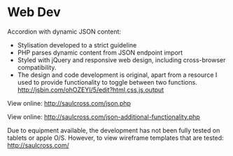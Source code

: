 # Web Dev
Accordion with dynamic JSON content:

* Stylisation developed to a strict guideline
* PHP parses dynamic content from JSON endpoint import
* Styled with jQuery and responsive web design, including cross-browser compatibility.
* The design and code development is original, apart from a resource I used to provide functionality to toggle between two functions. http://jsbin.com/ohOZEYI/5/edit?html,css,js,output

View online: http://saulcross.com/json.php

View online: http://saulcross.com/json-additional-functionality.php




Due to equipment available, the development has not been fully tested on tablets or apple O/S. However, to view wireframe templates that are tested: http://saulcross.com/  
